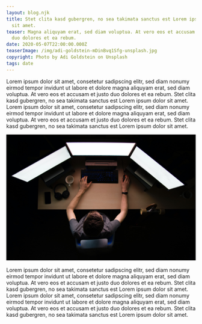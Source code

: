 ```yaml
---
layout: blog.njk
title: Stet clita kasd gubergren, no sea takimata sanctus est Lorem ipsum dolor
  sit amet.
teaser: Magna aliquyam erat, sed diam voluptua. At vero eos et accusam et justo
  duo dolores et ea rebum.
date: 2020-05-07T22:00:00.000Z
teaserImage: /img/adi-goldstein-mDinBvq1Sfg-unsplash.jpg
copyright: Photo by Adi Goldstein on Unsplash
tags: date
---
```

Lorem ipsum dolor sit amet, consetetur sadipscing elitr, sed diam nonumy eirmod tempor invidunt ut labore et dolore magna aliquyam erat, sed diam voluptua. At vero eos et accusam et justo duo dolores et ea rebum. Stet clita kasd gubergren, no sea takimata sanctus est Lorem ipsum dolor sit amet. Lorem ipsum dolor sit amet, consetetur sadipscing elitr, sed diam nonumy eirmod tempor invidunt ut labore et dolore magna aliquyam erat, sed diam voluptua. At vero eos et accusam et justo duo dolores et ea rebum. Stet clita kasd gubergren, no sea takimata sanctus est Lorem ipsum dolor sit amet.

![Lorem ipsum](/img/max-duzij-qAjJk-un3BI-unsplash.jpg#post-content "Lorem ipsum")

Lorem ipsum dolor sit amet, consetetur sadipscing elitr, sed diam nonumy eirmod tempor invidunt ut labore et dolore magna aliquyam erat, sed diam voluptua. At vero eos et accusam et justo duo dolores et ea rebum. Stet clita kasd gubergren, no sea takimata sanctus est Lorem ipsum dolor sit amet. Lorem ipsum dolor sit amet, consetetur sadipscing elitr, sed diam nonumy eirmod tempor invidunt ut labore et dolore magna aliquyam erat, sed diam voluptua. At vero eos et accusam et justo duo dolores et ea rebum. Stet clita kasd gubergren, no sea takimata sanctus est Lorem ipsum dolor sit amet.